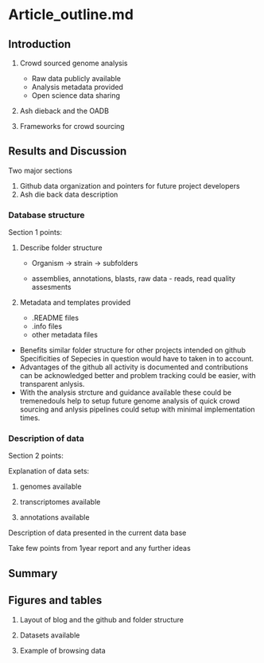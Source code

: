 # Article_outline.md

## Introduction

1. Crowd sourced genome analysis
	* Raw data publicly available
	* Analysis metadata provided
	* Open science data sharing

2. Ash dieback and the OADB

3. Frameworks for crowd sourcing


## Results and Discussion

Two major sections
1) Github data organization and pointers for future project developers
2) Ash die back data description


### Database structure
Section 1 points:

1. Describe folder structure
 	* Organism -> strain -> subfolders

	* assemblies, annotations, 	blasts,
	raw data - reads, read quality assesments

2. Metadata and templates provided
	* .README files
	* .info files
	* other metadata files



 + Benefits similar folder structure for other projects intended on github
		Specificities of Sepecies in question would have to taken in to account.
+ Advantages of the github
		all activity is documented and
		contributions can be acknowledged better and problem tracking could be easier, with transparent anlysis.
+ With the analysis strcture and guidance available
		these could be tremenedouls help to setup future genome analysis of quick crowd sourcing and anlysis pipelines could setup with minimal implementation times.


### Description of data
Section 2 points:

Explanation of data sets:

1. genomes available

2. transcriptomes available

3. annotations available

Description of data presented in the current data base

Take few points from 1year report and any further ideas


## Summary

## Figures and tables
1. Layout of blog and the github and folder structure

2. Datasets available

3. Example of browsing data


